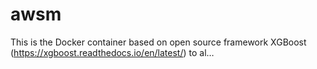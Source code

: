 # awsm
This is the Docker container based on open source framework XGBoost (https://xgboost.readthedocs.io/en/latest/) to al…
